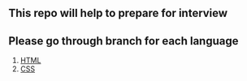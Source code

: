 ## This repo will help to prepare for interview

## Please go through branch for each language

1. [HTML](https://github.com/alalUDDIN123/interview_preparation/tree/html)
2. [CSS](https://github.com/alalUDDIN123/interview_preparation/tree/css)